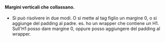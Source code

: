#### Margini verticali che collassano.
- Si può risolvere in due modi. O si mette al tag figlio un margine 0, o si aggiunge del padding al padre.
es. ho un wrapper che contiene un H1. Sull'H1 posso dare margine 0, oppure posso aggiungere del padding al wrapper.
